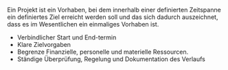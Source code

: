 
Ein Projekt ist ein Vorhaben, bei dem innerhalb einer definierten Zeitspanne ein definiertes Ziel erreicht werden 
soll und das sich dadurch auszeichnet, dass es im Wesentlichen ein einmaliges Vorhaben ist.

* Verbindlicher Start und End-termin
* Klare Zielvorgaben
* Begrenze Finanzielle, personelle und materielle Ressourcen. 
* Ständige Überprüfung, Regelung und Dokumentation des Verlaufs
